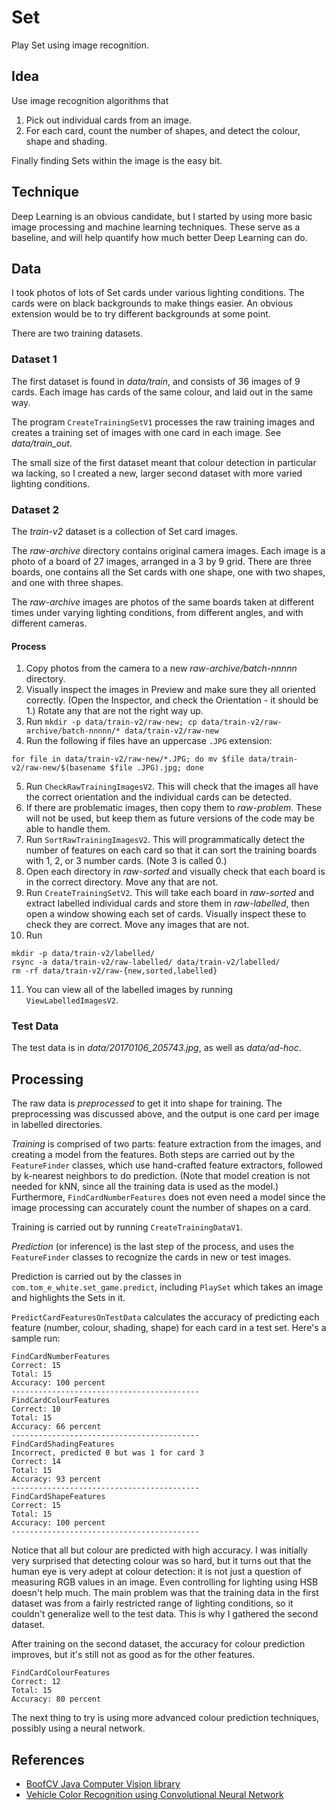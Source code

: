 # Set

Play Set using image recognition.

## Idea

Use image recognition algorithms that

1. Pick out individual cards from an image.
2. For each card, count the number of shapes, and detect the colour, shape and shading.

Finally finding Sets within the image is the easy bit.

## Technique

Deep Learning is an obvious candidate, but I started by using more basic image processing
and machine learning techniques. These serve as a baseline, and will help quantify
how much better Deep Learning can do.

## Data

I took photos of lots of Set cards under various lighting conditions. The cards were
on black backgrounds to make things easier. An obvious extension would be to try
different backgrounds at some point.

There are two training datasets.

### Dataset 1

The first dataset is found in _data/train_, and consists of 36 images of 9 cards.
Each image has cards of the same colour, and laid out in the same way.

The program `CreateTrainingSetV1` processes the raw training images and creates
a training set of images with one card in each image. See _data/train_out_.

The small size of the first dataset meant that colour detection in particular wa
lacking, so I created a new, larger second dataset with more varied lighting conditions.

### Dataset 2

The _train-v2_ dataset is a collection of Set card images.

The _raw-archive_ directory contains original camera images. Each image is a 
photo of a board of 27 images, arranged in a 3 by 9 grid. There are three
boards, one contains all the Set cards with one shape, one with two shapes,
and one with three shapes.

The _raw-archive_ images are photos of the same boards taken at different times under
varying lighting conditions, from different angles, and with different cameras.

#### Process

1. Copy photos from the camera to a new _raw-archive/batch-nnnnn_ directory.
2. Visually inspect the images in Preview and make sure they all oriented correctly.
(Open the Inspector, and check the Orientation - it should be 1.) Rotate any that
are not the right way up.
3. Run `mkdir -p data/train-v2/raw-new; cp data/train-v2/raw-archive/batch-nnnnn/* data/train-v2/raw-new`
4. Run the following if files have an uppercase `.JPG` extension:
```
for file in data/train-v2/raw-new/*.JPG; do mv $file data/train-v2/raw-new/$(basename $file .JPG).jpg; done
```
5. Run `CheckRawTrainingImagesV2`. This will check that the images all have the correct orientation and the
individual cards can be detected.
6. If there are problematic images, then copy them to _raw-problem_. These will not be used, but
keep them as future versions of the code may be able to handle them.
7. Run `SortRawTrainingImagesV2`. This will programmatically detect the number of features on
each card so that it can sort the training boards with 1, 2, or 3 number cards. (Note 3 is called 0.)
8. Open each directory in _raw-sorted_ and visually check that each board is in the correct
directory. Move any that are not.
9. Run `CreateTrainingSetV2`. This will take each board in _raw-sorted_ and extract labelled
individual cards and store them in _raw-labelled_, then open a window showing each set of
cards. Visually inspect these to check they are correct. Move any images that are not.
10. Run 
```
mkdir -p data/train-v2/labelled/
rsync -a data/train-v2/raw-labelled/ data/train-v2/labelled/
rm -rf data/train-v2/raw-{new,sorted,labelled}
```
11. You can view all of the labelled images by running `ViewLabelledImagesV2`.

### Test Data

The test data is in _data/20170106_205743.jpg_, as well as _data/ad-hoc_.

## Processing

The raw data is _preprocessed_ to get it into shape for training. The preprocessing
was discussed above, and the output is one card per image in labelled directories.

_Training_ is comprised of two parts: feature extraction from the images, and creating a
model from the features. Both steps are carried out by the `FeatureFinder` classes, which
use hand-crafted feature extractors, followed by k-nearest neighbors to do prediction.
(Note that model creation is not needed for kNN, since all the training data is used as the
model.) Furthermore, `FindCardNumberFeatures` does not even need a model since the
image processing can accurately count the number of shapes on a card.

Training is carried out by running `CreateTrainingDataV1`.

_Prediction_ (or inference) is the last step of the process, and uses the `FeatureFinder`
classes to recognize the cards in new or test images.

Prediction is carried out by the classes in `com.tom_e_white.set_game.predict`, including
`PlaySet` which takes an image and highlights the Sets in it.

`PredictCardFeaturesOnTestData`
calculates the accuracy of predicting each feature (number, colour, shading, shape) for each
card in a test set. Here's a sample run:

```
FindCardNumberFeatures
Correct: 15
Total: 15
Accuracy: 100 percent
------------------------------------------
FindCardColourFeatures
Correct: 10
Total: 15
Accuracy: 66 percent
------------------------------------------
FindCardShadingFeatures
Incorrect, predicted 0 but was 1 for card 3
Correct: 14
Total: 15
Accuracy: 93 percent
------------------------------------------
FindCardShapeFeatures
Correct: 15
Total: 15
Accuracy: 100 percent
------------------------------------------
```

Notice that all but colour are predicted with high accuracy. I was initially very
surprised that detecting colour was so hard, but it turns out that the human eye
is very adept at colour detection: it is not just a question of measuring RGB
values in an image. Even controlling for lighting using HSB doesn't help much.
The main problem was that the training data in the first dataset was from a fairly
restricted range of lighting conditions, so it couldn't generalize well to the test
data. This is why I gathered the second dataset.

After training on the second dataset, the accuracy for colour prediction improves,
but it's still not as good as for the other features.

```
FindCardColourFeatures
Correct: 12
Total: 15
Accuracy: 80 percent
```

The next thing to try is using more advanced colour prediction techniques, possibly
using a neural network.

## References

* [BoofCV Java Computer Vision library](http://boofcv.org/index.php?title=Manual)
* [Vehicle Color Recognition using Convolutional Neural Network](https://arxiv.org/pdf/1510.07391.pdf)
